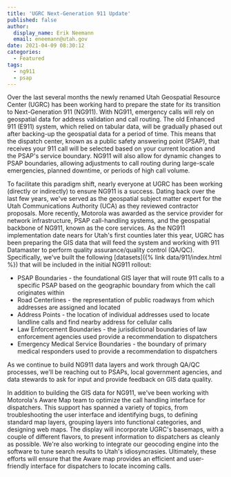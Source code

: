 ```yaml
---
title: 'UGRC Next-Generation 911 Update'
published: false
author:
  display_name: Erik Neemann
  email: eneemann@utah.gov
date: 2021-04-09 08:30:12
categories:
  - Featured
tags:
  - ng911
  - psap
---
```


Over the last several months the newly renamed Utah Geospatial Resource Center (UGRC) has been working hard to prepare the state for its transition to Next-Generation 911 (NG911).  With NG911, emergency calls will rely on geospatial data for address validation and call routing.  The old Enhanced 911 (E911) system, which relied on tabular data, will be gradually phased out after backing-up the geospatial data for a period of time.  This means that the dispatch center, known as a public safety answering point (PSAP), that receives your 911 call will be selected based on your current location and the PSAP's service boundary.  NG911 will also allow for dynamic changes to PSAP boundaries, allowing adjustments to call routing during large-scale emergencies, planned downtime, or periods of high call volume.

To facilitate this paradigm shift, nearly everyone at UGRC has been working (directly or indirectly) to ensure NG911 is a success.  Dating back over the last few years, we've served as the geospatial subject matter expert for the Utah Communications Authority (UCA) as they reviewed contractor proposals.  More recently, Motorola was awarded as the service provider for network infrastructure, PSAP call-handling systems, and the geospatial backbone of NG911, known as the core services.  As the NG911 implementation date nears for Utah's first counties later this year, UGRC has been preparing the GIS data that will feed the system and working with 911 Datamaster to perform quality assurance/quality control (QA/QC).  Specifically, we've built the following [datasets]({% link data/911/index.html %}) that will be included in the initial NG911 rollout:

- PSAP Boundaries - the foundational GIS layer that will route 911 calls to a specific PSAP based on the geographic boundary from which the call originates within
- Road Centerlines - the representation of public roadways from which addresses are assigned and located
- Address Points - the location of individual addresses used to locate landline calls and find nearby address for cellular calls
- Law Enforcement Boundaries - the jurisdictional boundaries of law enforcement agencies used provide a recommendation to dispatchers
- Emergency Medical Service Boundaries - the boundary of primary medical responders used to provide a recommendation to dispatchers

As we continue to build NG911 data layers and work through QA/QC processes, we'll be reaching out to PSAPs, local government agencies, and data stewards to ask for input and provide feedback on GIS data quality.

In addition to building the GIS data for NG911, we've been working with Motorola's Aware Map team to optimize the call handling interface for dispatchers.  This support has spanned a variety of topics, from troubleshooting the user interface and identifying bugs, to defining standard map layers, grouping layers into functional categories, and designing web maps.  The display will incorporate UGRC's basemaps, with a couple of different flavors, to present information to dispatchers as cleanly as possible.  We're also working to integrate our geocoding engine into the software to tune search results to Utah's idiosyncrasies.  Ultimately, these efforts will ensure that the Aware map provides an efficient and user-friendly interface for dispatchers to locate incoming calls.
